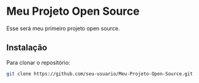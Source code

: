 # Meu Projeto Open Source

Esse será meu primeiro projeto open source.

## Instalação

Para clonar o repositório:

```bash
git clone https://github.com/seu-usuario/Meu-Projeto-Open-Source.git
